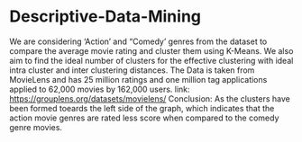 # Descriptive-Data-Mining
We are considering ‘Action’ and “Comedy’ genres from the dataset to compare the average movie rating and cluster them using K-Means. 
We also aim to find the ideal number of clusters for the effective clustering with ideal intra cluster and inter clustering distances.
The Data is taken from MovieLens and has 25 million ratings and one million tag applications applied to 62,000 movies by 162,000 users.
link: https://grouplens.org/datasets/movielens/
Conclusion: As the clusters have been formed toeards the left side of the graph, which indicates that the action movie genres are rated less score when compared to the comedy genre movies.
